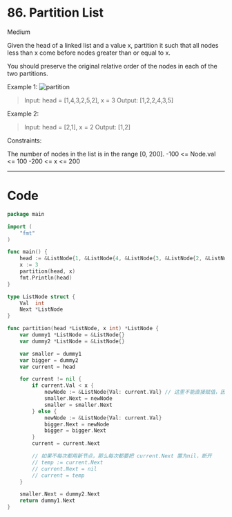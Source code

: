 # 86. Partition List

Medium

Given the head of a linked list and a value x, partition it such that all nodes less than x come before nodes greater than or equal to x.

You should preserve the original relative order of the nodes in each of the two partitions.


Example 1:
![partition](https://assets.leetcode.com/uploads/2021/01/04/partition.jpg)
> Input: head = [1,4,3,2,5,2], x = 3
Output: [1,2,2,4,3,5]

Example 2:
> Input: head = [2,1], x = 2
Output: [1,2]
 

Constraints:

The number of nodes in the list is in the range [0, 200].
-100 <= Node.val <= 100
-200 <= x <= 200

---

# Code
```go
package main

import (
	"fmt"
)

func main() {
	head := &ListNode{1, &ListNode{4, &ListNode{3, &ListNode{2, &ListNode{5, &ListNode{2, nil}}}}}}
	x := 3
	partition(head, x)
	fmt.Println(head)
}

type ListNode struct {
	Val  int
	Next *ListNode
}

func partition(head *ListNode, x int) *ListNode {
	var dummy1 *ListNode = &ListNode{}
	var dummy2 *ListNode = &ListNode{}

	var smaller = dummy1
	var bigger = dummy2
	var current = head

	for current != nil {
		if current.Val < x {
			newNode := &ListNode{Val: current.Val} // 这里不能直接赋值，因为会形成环，所以要重新创建一个节点
			smaller.Next = newNode
			smaller = smaller.Next
		} else {
			newNode := &ListNode{Val: current.Val}
			bigger.Next = newNode
			bigger = bigger.Next
		}
		current = current.Next

		// 如果不每次都用新节点，那么每次都要把 current.Next 置为nil，断开
		// temp := current.Next
		// current.Next = nil
		// current = temp
	}

	smaller.Next = dummy2.Next
	return dummy1.Next
}
```